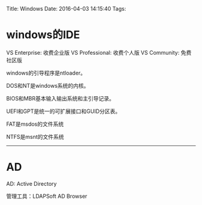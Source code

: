 Title: Windows
Date: 2016-04-03 14:15:40
Tags:



# windows的IDE

VS Enterprise: 收费企业版
VS Professional: 收费个人版
VS Community: 免费社区版

windows的引导程序是ntloader。

DOS和NT是windows系统的内核。

BIOS和MBR基本输入输出系统和主引导记录。

UEFI和GPT是统一的可扩展接口和GUID分区表。

FAT是msdos的文件系统

NTFS是msnt的文件系统

***

# AD

AD: Active Directory

管理工具：LDAPSoft AD Browser
